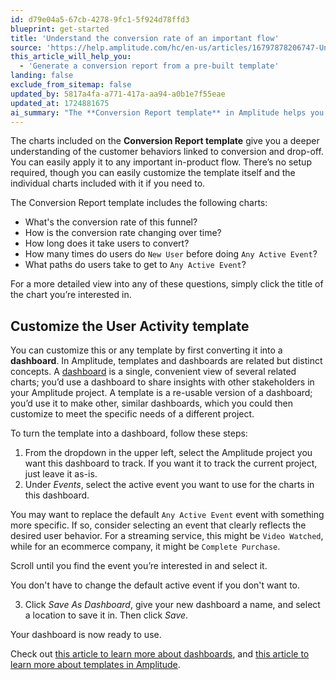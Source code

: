 ```yaml
---
id: d79e04a5-67cb-4278-9fc1-5f924d78ffd3
blueprint: get-started
title: 'Understand the conversion rate of an important flow'
source: 'https://help.amplitude.com/hc/en-us/articles/16797878206747-Understand-the-conversion-rate-of-an-important-flow'
this_article_will_help_you:
  - 'Generate a conversion report from a pre-built template'
landing: false
exclude_from_sitemap: false
updated_by: 5817a4fa-a771-417a-aa94-a0b1e7f55eae
updated_at: 1724881675
ai_summary: "The **Conversion Report template** in Amplitude helps you understand customer behaviors related to conversion and drop-off. You can use it in any in-product flow without setup. The template offers charts on conversion rate, user behavior, and paths to conversion. You can customize the template and its charts easily. Additionally, you can transform the template into a dashboard to share insights with project stakeholders. Just select the project, choose an active event, save the dashboard, and it's ready for use. For more information on dashboards and templates in Amplitude, check out the provided links."
---
```

The charts included on the **Conversion Report template** give you a deeper understanding of the customer behaviors linked to conversion and drop-off. You can easily apply it to any important in-product flow. There’s no setup required, though you can easily customize the template itself and the individual charts included with it if you need to.

The Conversion Report template includes the following charts:

* What's the conversion rate of this funnel?
* How is the conversion rate changing over time?
* How long does it take users to convert?
* How many times do users do `New User` before doing `Any Active Event`?
* What paths do users take to get to `Any Active Event`?

For a more detailed view into any of these questions, simply click the title of the chart you’re interested in.

## Customize the User Activity template

You can customize this or any template by first converting it into a **dashboard**. In Amplitude, templates and dashboards are related but distinct concepts. A [dashboard](/docs/analytics/dashboard-create) is a single, convenient view of several related charts; you’d use a dashboard to share insights with other stakeholders in your Amplitude project. A template is a re-usable version of a dashboard; you’d use it to make other, similar dashboards, which you could then customize to meet the specific needs of a different project.

To turn the template into a dashboard, follow these steps:

1. From the dropdown in the upper left, select the Amplitude project you want this dashboard to track. If you want it to track the current project, just leave it as-is.
2. Under *Events*, select the active event you want to use for the charts in this dashboard.  
  
You may want to replace the default `Any Active Event` event with something more specific. If so, consider selecting an event that clearly reflects the desired user behavior. For a streaming service, this might be `Video Watched`, while for an ecommerce company, it might be `Complete Purchase`.  
  
Scroll until you find the event you’re interested in and select it.  
  
You don't have to change the default active event if you don't want to. 
  
3. Click *Save As Dashboard*, give your new dashboard a name, and select a location to save it in. Then click *Save*.

Your dashboard is now ready to use.

Check out [this article to learn more about dashboards](/docs/analytics/dashboard-create), and [this article to learn more about templates in Amplitude](/docs/analytics/templates).